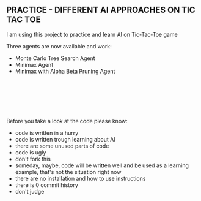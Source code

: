 ## PRACTICE - DIFFERENT AI APPROACHES ON TIC TAC TOE

I am using this project to practice and learn AI on Tic-Tac-Toe game

Three agents are now available and work:
- Monte Carlo Tree Search Agent
- Minimax Agent
- Minimax with Alpha Beta Pruning Agent

<br/>
<br/>
<br/>
<br/>
<br/>

Before you take a look at the code please know:
- code is written in a hurry
- code is written trough learning about AI
- there are some unused parts of code
- code is ugly
- don't fork this
- someday, maybe, code will be written well and be used as a learning example, that's not the situation right now
- there are no installation and how to use instructions
- there is 0 commit history
- don't judge
